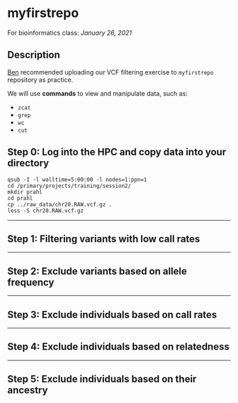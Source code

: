 # myfirstrepo
For bioinformatics class: *January 26, 2021*

## Description
[Ben](https://github.com/biobenkj) recommended uploading our VCF filtering exercise to `myfirstrepo` repository as practice. 

We will use **commands** to view and manipulate data, such as:
* `zcat`
* `grep`
* `wc`
* `cut`

## Step 0: Log into the HPC and copy data into your directory
```
qsub -I -l walltime=5:00:00 -l nodes=1:ppn=1   
cd /primary/projects/training/session2/  
mkdir prahl   
cd prahl   
cp ../raw_data/chr20.RAW.vcf.gz .   
less -S chr20.RAW.vcf.gz   
```
---
## Step 1: Filtering variants with low call rates


---
## Step 2: Exclude variants based on allele frequency


---
## Step 3: Exclude individuals based on call rates


---
## Step 4: Exclude individuals based on relatedness


---
## Step 5: Exclude individuals based on their ancestry
